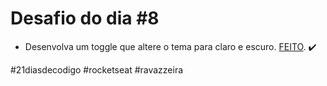 # Desafio do dia #8

+ Desenvolva um toggle que altere o tema para claro e escuro.   <a href="https://henriqueravazzi.github.io/desafio-21-rocketseat/dia-08/">FEITO</a>. ✔️

#21diasdecodigo #rocketseat #ravazzeira
